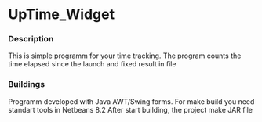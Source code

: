 # UpTime_Widget

### Description

  This is simple programm for your time tracking. 
  The program counts the time elapsed since the launch and fixed result in file
  

### Buildings
   Programm developed with Java AWT/Swing forms. 
   For make build you need standart tools in Netbeans 8.2 
   After start building, the project  make JAR file
